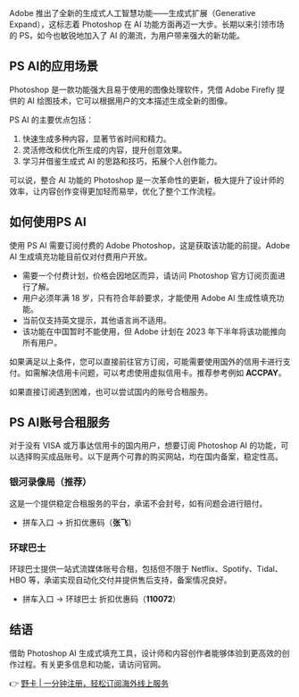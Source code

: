 Adobe 推出了全新的生成式人工智慧功能——生成式扩展（Generative Expand），这标志着 Photoshop 在 AI 功能方面再迈一大步。长期以来引领市场的 PS，如今也敏锐地加入了 AI 的潮流，为用户带来强大的新功能。

## PS AI的应用场景

Photoshop 是一款功能强大且易于使用的图像处理软件，凭借 Adobe Firefly 提供的 AI 绘图技术，它可以根据用户的文本描述生成全新的图像。

PS AI 的主要优点包括：

1. 快速生成多种内容，显著节省时间和精力。
2. 灵活修改和优化所生成的内容，提升创意效果。
3. 学习并借鉴生成式 AI 的思路和技巧，拓展个人创作能力。

可以说，整合 AI 功能的 Photoshop 是一次革命性的更新，极大提升了设计师的效率，让内容创作变得更加轻而易举，优化了整个工作流程。

## 如何使用PS AI

使用 PS AI 需要订阅付费的 Adobe Photoshop，这是获取该功能的前提。Adobe AI 生成填充功能目前仅对付费用户开放。

- 需要一个付费计划，价格会因地区而异，请访问 Photoshop 官方订阅页面进行了解。
- 用户必须年满 18 岁，只有符合年龄要求，才能使用 Adobe AI 生成性填充功能。
- 当前仅支持英文提示，其他语言尚不适用。
- 该功能在中国暂时不能使用，但 Adobe 计划在 2023 年下半年将该功能推向所有用户。

如果满足以上条件，您可以直接前往官方订阅，可能需要使用国外的信用卡进行支付。如需解决信用卡问题，可以考虑使用虚拟信用卡。推荐参考例如 **ACCPAY**。

如果直接订阅遇到困难，也可以尝试国内的账号合租服务。

## PS AI账号合租服务

对于没有 VISA 或万事达信用卡的国内用户，想要订阅 Photoshop AI 的功能，可以选择购买成品账号。以下是两个可靠的购买网站，均在国内备案，稳定性高。

### 银河录像局（推荐）

这是一个提供稳定合租服务的平台，承诺不会封号，如有问题会进行赔付。

- 拼车入口 -> 折扣优惠码（**张飞**）

### 环球巴士

环球巴士提供一站式流媒体账号合租，包括但不限于 Netflix、Spotify、Tidal、HBO 等，承诺实现自动化交付并提供售后支持，备案情况良好。

- 拼车入口 -> 环球巴士 折扣优惠码（**110072**）

## 结语

借助 Photoshop AI 生成式填充工具，设计师和内容创作者能够体验到更高效的创作过程。有关更多信息和功能，请访问官网。

👉 [野卡 | 一分钟注册，轻松订阅海外线上服务](https://bit.ly/bewildcard)